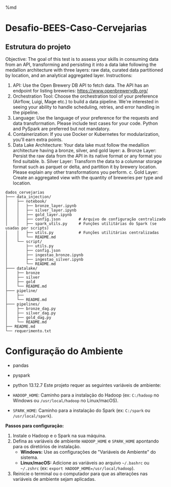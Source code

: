 %md
# Desafio-BEES-Caso-Cervejarias

## Estrutura do projeto

Objective:
The goal of this test is to assess your skills in consuming data from an API, transforming and
persisting it into a data lake following the medallion architecture with three layers: raw data,
curated data partitioned by location, and an analytical aggregated layer.
Instructions:
1. API: Use the Open Brewery DB API to fetch data. The API has an endpoint for
listing breweries: <https://www.openbrewerydb.org/>
2. Orchestration Tool: Choose the orchestration tool of your preference (Airflow,
Luigi, Mage etc.) to build a data pipeline. We're interested in seeing your ability to
handle scheduling, retries, and error handling in the pipeline.
3. Language: Use the language of your preference for the requests and data
transformation. Please include test cases for your code. Python and PySpark are
preferred but not mandatory.
4. Containerization: If you use Docker or Kubernetes for modularization, you'll earn
extra points.
5. Data Lake Architecture: Your data lake must follow the medallion architecture
having a bronze, silver, and gold layer:
a. Bronze Layer: Persist the raw data from the API in its native format or
any format you find suitable.
b. Silver Layer: Transform the data to a columnar storage format such as
parquet or delta, and partition it by brewery location. Please explain any
other transformations you perform.
c. Gold Layer: Create an aggregated view with the quantity of breweries per
type and location.

```plaintext
dados_cervejarias
├─── data_injection/
│    ├── notebook/
│    │   ├── bronze_layer.ipynb
│    │   ├── silver_layer.ipynb
│    │   ├── gold_layer.ipynb
│    │   ├── config.json        # Arquivo de configuração centralizado
│    │   ├── spark_utils.py     # Funções utilitárias do Spark (se usadas por scripts)
│    │   ├── utils.py           # Funções utilitárias centralizadas
│    │   └── README.md
│    └── script/
│        ├── utils.py
│        ├── config.json
│        ├── ingestao_bronze.ipynb
│        ├── ingestao_silver.ipynb
│        └── README.md
├─── datalake/
│    ├── bronze
│    ├── silver
│    ├── gold
│    └── README.md
├─── pipeline/
│    ├── 
│    └── README.md  
├─── pipelines/
│    ├── bronze_dag.py
│    ├── silver_dag.py
│    ├── gold_dag.py
│    └── README.md 
├── README.md
└── requerimento.txt
```

# Configuração do Ambiente
* pandas
* pyspark
* python 13.12.7
Este projeto requer as seguintes variáveis de ambiente:

*   `HADOOP_HOME`: Caminho para a instalação do Hadoop (ex: `C:/hadoop` no Windows ou `/usr/local/hadoop` no Linux/macOS).
*   `SPARK_HOME`: Caminho para a instalação do Spark (ex: `C:/spark` ou `/usr/local/spark`).

**Passos para configuração:**

1.  Instale o Hadoop e o Spark na sua máquina.
2.  Defina as variáveis de ambiente `HADOOP_HOME` e `SPARK_HOME` apontando para os diretórios de instalação.
    *   **Windows:** Use as configurações de "Variáveis de Ambiente" do sistema.
    *   **Linux/macOS:** Adicione as variáveis ao arquivo `~/.bashrc` ou `~/.zshrc` (ex: `export HADOOP_HOME=/usr/local/hadoop`).
3.  Reinicie o terminal ou o computador para que as alterações nas variáveis de ambiente sejam aplicadas.
